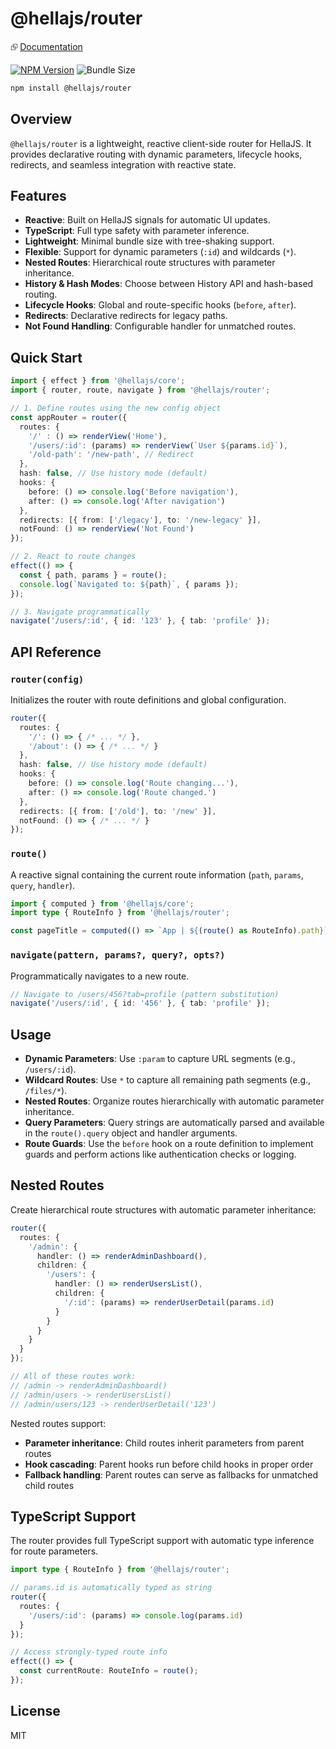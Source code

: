 # @hellajs/router

⮺ [Documentation](https://hellajs.com/packages/router)

[![NPM Version](https://img.shields.io/npm/v/@hellajs/router)](https://www.npmjs.com/package/@hellajs/router)
![Bundle Size](https://edge.bundlejs.com/badge?q=@hellajs/router@0.14.6&treeshake=[*])

```bash
npm install @hellajs/router
```

## Overview

`@hellajs/router` is a lightweight, reactive client-side router for HellaJS. It provides declarative routing with dynamic parameters, lifecycle hooks, redirects, and seamless integration with reactive state.

## Features

- **Reactive**: Built on HellaJS signals for automatic UI updates.
- **TypeScript**: Full type safety with parameter inference.
- **Lightweight**: Minimal bundle size with tree-shaking support.
- **Flexible**: Support for dynamic parameters (`:id`) and wildcards (`*`).
- **Nested Routes**: Hierarchical route structures with parameter inheritance.
- **History & Hash Modes**: Choose between History API and hash-based routing.
- **Lifecycle Hooks**: Global and route-specific hooks (`before`, `after`).
- **Redirects**: Declarative redirects for legacy paths.
- **Not Found Handling**: Configurable handler for unmatched routes.

## Quick Start

```typescript
import { effect } from '@hellajs/core';
import { router, route, navigate } from '@hellajs/router';

// 1. Define routes using the new config object
const appRouter = router({
  routes: {
    '/' : () => renderView('Home'),
    '/users/:id': (params) => renderView(`User ${params.id}`),
    '/old-path': '/new-path', // Redirect
  },
  hash: false, // Use history mode (default)
  hooks: {
    before: () => console.log('Before navigation'),
    after: () => console.log('After navigation')
  },
  redirects: [{ from: ['/legacy'], to: '/new-legacy' }],
  notFound: () => renderView('Not Found')
});

// 2. React to route changes
effect(() => {
  const { path, params } = route();
  console.log(`Navigated to: ${path}`, { params });
});

// 3. Navigate programmatically
navigate('/users/:id', { id: '123' }, { tab: 'profile' });
```

## API Reference

### `router(config)`
Initializes the router with route definitions and global configuration.

```typescript
router({
  routes: {
    '/': () => { /* ... */ },
    '/about': () => { /* ... */ }
  },
  hash: false, // Use history mode (default)
  hooks: {
    before: () => console.log('Route changing...'),
    after: () => console.log('Route changed.')
  },
  redirects: [{ from: ['/old'], to: '/new' }],
  notFound: () => { /* ... */ }
});
```

### `route()`
A reactive signal containing the current route information (`path`, `params`, `query`, `handler`).

```typescript
import { computed } from '@hellajs/core';
import type { RouteInfo } from '@hellajs/router';

const pageTitle = computed(() => `App | ${(route() as RouteInfo).path}`);
```

### `navigate(pattern, params?, query?, opts?)`
Programmatically navigates to a new route.

```typescript
// Navigate to /users/456?tab=profile (pattern substitution)
navigate('/users/:id', { id: '456' }, { tab: 'profile' });
```

## Usage

- **Dynamic Parameters**: Use `:param` to capture URL segments (e.g., `/users/:id`).
- **Wildcard Routes**: Use `*` to capture all remaining path segments (e.g., `/files/*`).
- **Nested Routes**: Organize routes hierarchically with automatic parameter inheritance.
- **Query Parameters**: Query strings are automatically parsed and available in the `route().query` object and handler arguments.
- **Route Guards**: Use the `before` hook on a route definition to implement guards and perform actions like authentication checks or logging.

## Nested Routes

Create hierarchical route structures with automatic parameter inheritance:

```typescript
router({
  routes: {
    '/admin': {
      handler: () => renderAdminDashboard(),
      children: {
        '/users': {
          handler: () => renderUsersList(),
          children: {
            '/:id': (params) => renderUserDetail(params.id)
          }
        }
      }
    }
  }
});

// All of these routes work:
// /admin -> renderAdminDashboard()
// /admin/users -> renderUsersList()  
// /admin/users/123 -> renderUserDetail('123')
```

Nested routes support:
- **Parameter inheritance**: Child routes inherit parameters from parent routes
- **Hook cascading**: Parent hooks run before child hooks in proper order
- **Fallback handling**: Parent routes can serve as fallbacks for unmatched child routes

## TypeScript Support

The router provides full TypeScript support with automatic type inference for route parameters.

```typescript
import type { RouteInfo } from '@hellajs/router';

// params.id is automatically typed as string
router({
  routes: {
    '/users/:id': (params) => console.log(params.id)
  }
});

// Access strongly-typed route info
effect(() => {
  const currentRoute: RouteInfo = route();
});
```

## License

MIT